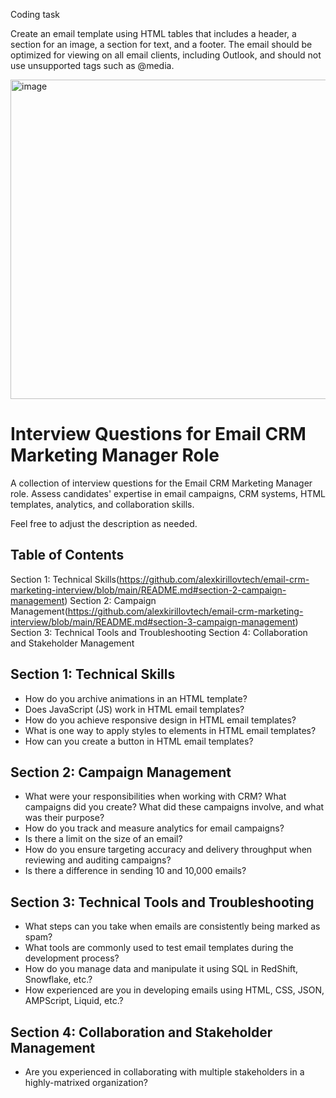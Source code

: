Coding task

Create an email template using HTML tables that includes a header, a section for an image, a section for text, and a footer. The email should be optimized for viewing on all email clients, including Outlook, and should not use unsupported tags such as @media.

<img width="511" alt="image" src="https://user-images.githubusercontent.com/51885928/227200832-4ceb90fc-9356-4740-ac6d-6bcd259a5050.png">

# Interview Questions for Email CRM Marketing Manager Role

A collection of interview questions for the Email CRM Marketing Manager role. Assess candidates' expertise in email campaigns, CRM systems, HTML templates, analytics, and collaboration skills.

Feel free to adjust the description as needed.

## Table of Contents

Section 1: Technical Skills(https://github.com/alexkirillovtech/email-crm-marketing-interview/blob/main/README.md#section-2-campaign-management)
Section 2: Campaign Management(https://github.com/alexkirillovtech/email-crm-marketing-interview/blob/main/README.md#section-3-campaign-management)
Section 3: Technical Tools and Troubleshooting
Section 4: Collaboration and Stakeholder Management

## Section 1: Technical Skills

- How do you archive animations in an HTML template?
- Does JavaScript (JS) work in HTML email templates?
- How do you achieve responsive design in HTML email templates?
- What is one way to apply styles to elements in HTML email templates?
- How can you create a button in HTML email templates?

## Section 2: Campaign Management

- What were your responsibilities when working with CRM? What campaigns did you create? What did these campaigns involve, and what was their purpose?
- How do you track and measure analytics for email campaigns?
- Is there a limit on the size of an email?
- How do you ensure targeting accuracy and delivery throughput when reviewing and auditing campaigns?
- Is there a difference in sending 10 and 10,000 emails?

## Section 3: Technical Tools and Troubleshooting

- What steps can you take when emails are consistently being marked as spam?
- What tools are commonly used to test email templates during the development process?
- How do you manage data and manipulate it using SQL in RedShift, Snowflake, etc.?
- How experienced are you in developing emails using HTML, CSS, JSON, AMPScript, Liquid, etc.?

## Section 4: Collaboration and Stakeholder Management

- Are you experienced in collaborating with multiple stakeholders in a highly-matrixed organization?
